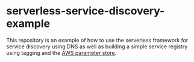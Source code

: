 # serverless-service-discovery-example

This repository is an example of how to use the serverless framework for service discovery using DNS as well as building a simple service registry using tagging and the [AWS parameter store](https://docs.aws.amazon.com/systems-manager/latest/userguide/systems-manager-parameter-store.html).
